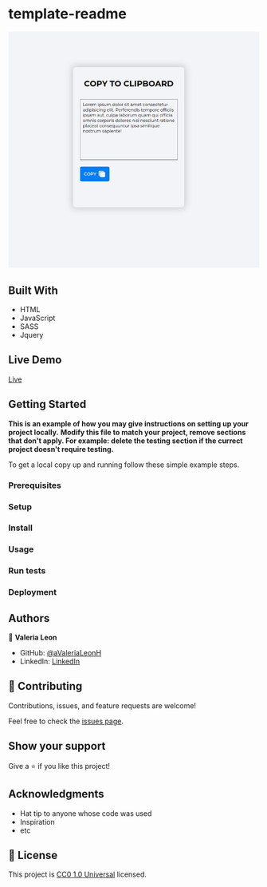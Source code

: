# template-readme


![ClipBoard](image.png)

## Built With

- HTML
- JavaScript
- SASS
- Jquery 

## Live Demo

[Live](https://valerialeonh.github.io./clipboard_jquery_11sep23/index.html)

## Getting Started

**This is an example of how you may give instructions on setting up your project locally.**
**Modify this file to match your project, remove sections that don't apply. For example: delete the testing section if the currect project doesn't require testing.**


To get a local copy up and running follow these simple example steps.

### Prerequisites

### Setup

### Install

### Usage

### Run tests

### Deployment



## Authors

👤 **Valeria Leon**

- GitHub: [@aValeriaLeonH](https://github.com/ValeriaLeonH)
- LinkedIn: [LinkedIn](https://www.linkedin.com/in/valeria-leon-30960527a/)


## 🤝 Contributing

Contributions, issues, and feature requests are welcome!

Feel free to check the [issues page](https://github.com/ValeriaLeonH/clipboard_jquery_11sep23/issues).

## Show your support

Give a ⭐️ if you like this project!

## Acknowledgments

- Hat tip to anyone whose code was used
- Inspiration
- etc

## 📝 License

This project is [CC0 1.0 Universal](LICENSE) licensed.